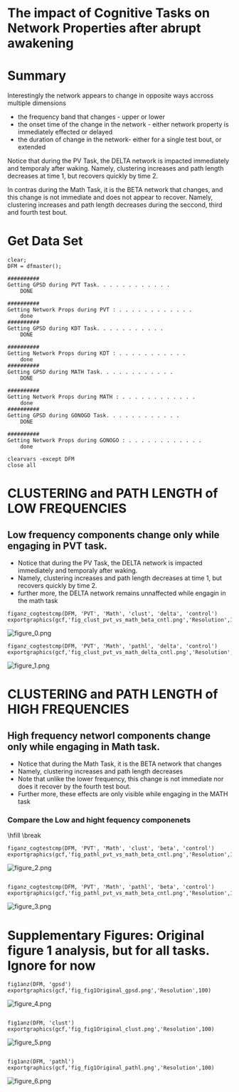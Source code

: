 # The impact of Cognitive Tasks on Network Properties after abrupt awakening
# Summary


Interestingly the network appears to change in opposite ways accross multiple dimensions



   -  the frequency band that changes - upper or lower 
   -  the onset time of the change in the network - either network property is immediately effected or delayed 
   -  the duration of change in the network- either for a single test bout, or extended 



Notice that during the PV Task, the DELTA network is impacted immediately and temporaly after waking. Namely, clustering increases and path length decreases at time 1, but recovers quickly by time 2.




In contras during the Math Task, it is the BETA network that changes, and this change is not immediate and does not appear to recover. Namely, clustering increases and path length decreases during the seccond, third and fourth test bout.


# Get Data Set

```matlab:Code
clear;
DFM = dfmaster();  
```


```text:Output
##########
Getting GPSD during PVT Task. . . . . . . . . . . . 
	DONE

##########
Getting Network Props during PVT : . . . . . . . . . . . . 
	done
##########
Getting GPSD during KDT Task. . . . . . . . . . . 
	DONE

##########
Getting Network Props during KDT : . . . . . . . . . . . 
	done
##########
Getting GPSD during MATH Task. . . . . . . . . . . . 
	DONE

##########
Getting Network Props during MATH : . . . . . . . . . . . . 
	done
##########
Getting GPSD during GONOGO Task. . . . . . . . . . . . 
	DONE

##########
Getting Network Props during GONOGO : . . . . . . . . . . . . 
	done
```


```matlab:Code
clearvars -except DFM   
close all
```

# CLUSTERING and PATH LENGTH of LOW FREQUENCIES
## Low frequency components change only while engaging in PVT task. 

   -  Notice that during the PV Task, the DELTA network is impacted immediately and temporaly after waking.  
   -  Namely, clustering increases and path length decreases at time 1, but recovers quickly by time 2. 
   -  further more, the DELTA network remains unnaffected while engagin in the math task 


```matlab:Code
figanz_cogtestcmp(DFM, 'PVT', 'Math', 'clust', 'delta', 'control')
exportgraphics(gcf,'fig_clust_pvt_vs_math_beta_cntl.png','Resolution',100)
```


![figure_0.png](RUNME_images/figure_0.png)


```matlab:Code
figanz_cogtestcmp(DFM, 'PVT', 'Math', 'pathl', 'delta', 'control')
exportgraphics(gcf,'fig_clust_pvt_vs_math_delta_cntl.png','Resolution',100)
```


![figure_1.png](RUNME_images/figure_1.png)

# CLUSTERING and PATH LENGTH of HIGH FREQUENCIES
## High frequency networl components change only while engaging in Math task. 

   -  Notice that during the Math Task, it is the BETA network that changes 
   -  Namely, clustering increases and path length decreases  
   -  Note that unlike the lower frequency, this change is not immediate nor does it recover by the fourth test bout.  
   -  Further more, these effects are only visible while engaging in the MATH task 

### Compare the Low and hight fequency componenets

\hfill \break


```matlab:Code
figanz_cogtestcmp(DFM, 'PVT', 'Math', 'clust', 'beta', 'control')
exportgraphics(gcf,'fig_pathl_pvt_vs_math_beta_cntl.png','Resolution',100)
```


![figure_2.png](RUNME_images/figure_2.png)


```matlab:Code

figanz_cogtestcmp(DFM, 'PVT', 'Math', 'pathl', 'beta', 'control')
exportgraphics(gcf,'fig_pathl_pvt_vs_math_beta_cntl.png','Resolution',100)
```


![figure_3.png](RUNME_images/figure_3.png)

# Supplementary Figures: Original figure 1 analysis, but for all tasks. Ignore for now

```matlab:Code
fig1anz(DFM, 'gpsd')
exportgraphics(gcf,'fig_fig1Original_gpsd.png','Resolution',100)
```


![figure_4.png](RUNME_images/figure_4.png)


```matlab:Code

fig1anz(DFM, 'clust')
exportgraphics(gcf,'fig_fig1Original_clust.png','Resolution',100)
```


![figure_5.png](RUNME_images/figure_5.png)


```matlab:Code

fig1anz(DFM, 'pathl')
exportgraphics(gcf,'fig_fig1Original_pathl.png','Resolution',100)
```


![figure_6.png](RUNME_images/figure_6.png)

